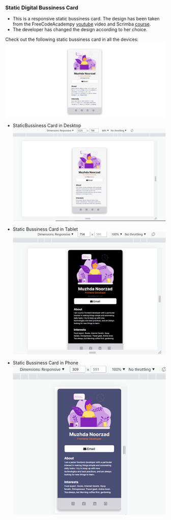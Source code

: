###  Static Digital Bussiness Card 
- This is a responsive static bussiness card. The design has been taken from the FreeCodeAcadempy [youtube](https://www.youtube.com/watch?v=bMknfKXIFA8) video and Scrimba [course](https://scrimba.com/learn/learnreact). 
- The developer has changed the design according to her choice. 


Check out the following static bussiness card in all the devices: 
![Bussiness Card in Desktop](./src/images/desktop1.PNG)

- StaticBussiness Card in Desktop
![Bussiness Card in Desktop](./src/images/desktop.PNG)

- Static Bussiness Card in Tablet
![Bussiness Card in Tablet](./src/images/tablet.PNG)

- Static Bussiness Card in Phone
![Bussiness Card in Phone](./src/images/phone.PNG)
